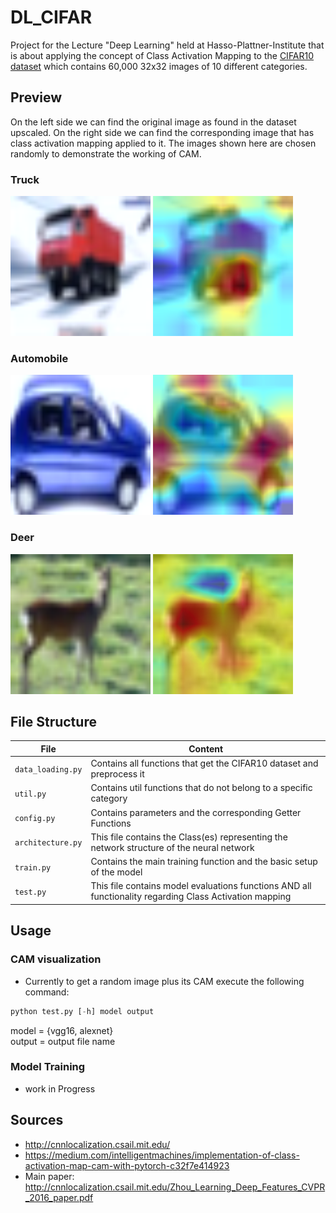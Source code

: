 # DL_CIFAR

Project for the Lecture "Deep Learning" held at Hasso-Plattner-Institute that is about applying the concept of Class Activation Mapping to the [CIFAR10 dataset](https://www.cs.toronto.edu/~kriz/cifar.html) which contains 60,000 32x32 images of 10 different categories.

## Preview
On the left side we can find the original image as found in the dataset upscaled. On the right side we can find the corresponding image that has class activation mapping applied to it. The images shown here are chosen randomly to demonstrate the working of CAM.
### Truck
![Truck Image](/images/truck.png)
![Truck CAM](/images/truck_cam.png)  
### Automobile
![Automobile Image](/images/automobile.png)
![Automobile CAM](/images/automobile_cam.png)
### Deer
![Deer Image](/images/deer.png)
![Deer CAM](/images/deer_cam.png)

## File Structure

|File|Content|
|-|-|
|<code>data_loading.py</code>|Contains all functions that get the CIFAR10 dataset and preprocess it|
|<code>util.py</code>|Contains util functions that do not belong to a specific category|
|<code>config.py</code>|Contains parameters and the corresponding Getter Functions|
|<code>architecture.py</code>|This file contains the Class(es) representing the network structure of the neural network|
|<code>train.py</code>|Contains the main training function and the basic setup of the model|
|<code>test.py</code>|This file contains model evaluations functions AND all functionality regarding Class Activation mapping|

## Usage
### CAM visualization
- Currently to get a random image plus its CAM execute the following command:
```python
python test.py [-h] model output
```
model = {vgg16, alexnet}  
output = output file name

### Model Training
- work in Progress

## Sources
- http://cnnlocalization.csail.mit.edu/
- https://medium.com/intelligentmachines/implementation-of-class-activation-map-cam-with-pytorch-c32f7e414923
- Main paper: http://cnnlocalization.csail.mit.edu/Zhou_Learning_Deep_Features_CVPR_2016_paper.pdf

